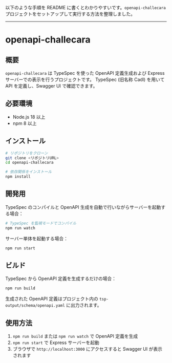 以下のような手順を README に書くとわかりやすいです。`openapi-challecara` プロジェクトをセットアップして実行する方法を整理しました。

---

# openapi-challecara

## 概要

`openapi-challecara` は TypeSpec を使った OpenAPI 定義生成および Express サーバーでの表示を行うプロジェクトです。
TypeSpec (旧名称 Cadl) を用いて API を定義し、Swagger UI で確認できます。

## 必要環境

* Node.js 18 以上
* npm 8 以上

## インストール

```bash
# リポジトリをクローン
git clone <リポジトリURL>
cd openapi-challecara

# 依存関係をインストール
npm install
```

## 開発用

TypeSpec のコンパイルと OpenAPI 生成を自動で行いながらサーバーを起動する場合：

```bash
# TypeSpec を監視モードでコンパイル
npm run watch
```

サーバー単体を起動する場合：

```bash
npm run start
```

## ビルド

TypeSpec から OpenAPI 定義を生成するだけの場合：

```bash
npm run build
```

生成された OpenAPI 定義はプロジェクト内の `tsp-output/schema/openapi.yaml` に出力されます。

## 使用方法

1. `npm run build` または `npm run watch` で OpenAPI 定義を生成
2. `npm run start` で Express サーバーを起動
3. ブラウザで `http://localhost:3000` にアクセスすると Swagger UI が表示されます

